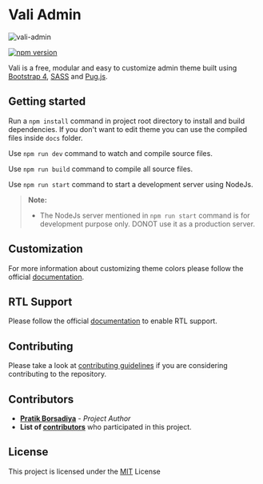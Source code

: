 # Vali Admin

![vali-admin](http://pratikborsadiya.in/blog/vali-admin/vali-admin-banner.gif)

[![npm version](https://badge.fury.io/js/vali-admin.svg)](https://badge.fury.io/js/vali-admin)

Vali is a free, modular and easy to customize admin theme built using [Bootstrap 4](https://getbootstrap.com), [SASS](http://sass-lang.com) and [Pug.js](https://pugjs.org).

## Getting started

Run a `npm install` command in project root directory to install and build dependencies. If you don't want to edit theme you can use the compiled files inside `docs` folder.

Use `npm run dev` command to watch and compile source files.

Use `npm run build` command to compile all source files.

Use `npm run start` command to start a development server using NodeJs.

> **Note:**
> * The NodeJs server mentioned in `npm run start` command is for development purpose only. DONOT use it as a production server.

## Customization
For more information about customizing theme colors please follow the official [documentation](https://pratikborsadiya.in/vali-admin/docs.html).

## RTL Support
Please follow the official [documentation](https://pratikborsadiya.in/vali-admin/docs.html) to enable RTL support.

## Contributing
Please take a look at [contributing guidelines](CONTRIBUTING.md) if you are considering contributing to the repository.

## Contributors

* **[Pratik Borsadiya](http://pratikborsadiya.in)** - *Project Author*
* **List of [contributors](https://github.com/pratikborsadiya/vali-admin/graphs/contributors)** who participated in this project.

## License

This project is licensed under the [MIT](LICENSE) License
